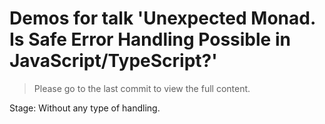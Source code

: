 # Demos for talk 'Unexpected Monad. Is Safe Error Handling Possible in JavaScript/TypeScript?'

> Please go to the last commit to view the full content.

Stage: Without any type of handling.
